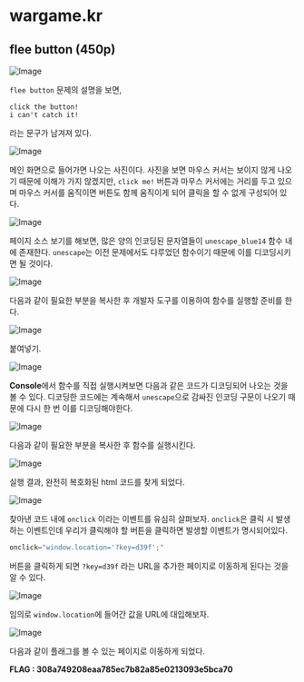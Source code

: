 # wargame.kr

## flee button (450p)

![Image]()

`flee button` 문제의 설명을 보면, 

```
click the button!
i can't catch it!
```
라는 문구가 남겨져 있다.

![Image]()

메인 화면으로 들어가면 나오는 사진이다. 사진을 보면 마우스 커서는 보이지 않게 나오기 때문에 이해가 가지 않겠지만, `click me!` 버튼과 마우스 커서에는 거리를 두고 있으며 마우스 커서를 움직이면 버튼도 함께 움직이게 되어 클릭을 할 수 없게 구성되어 있다.

![Image]()

페이지 소스 보기를 해보면, 많은 양의 인코딩된 문자열들이 `unescape_blue14` 함수 내에 존재한다. `unescape`는 이전 문제에서도 다루었던 함수이기 때문에 이를 디코딩시키면 될 것이다.

![Image]()

다음과 같이 필요한 부분을 복사한 후 개발자 도구를 이용하여 함수를 실행할 준비를 한다.

![Image]()

붙여넣기.

![Image]()

**Console**에서 함수를 직접 실행시켜보면 다음과 같은 코드가 디코딩되어 나오는 것을 볼 수 있다. 디코딩한 코드에는 계속해서 `unescape`으로 감싸진 인코딩 구문이 나오기 때문에 다시 한 번 이를 디코딩해야한다.

![Image]()

다음과 같이 필요한 부분을 복사한 후 함수를 실행시킨다.

![Image]()

실행 결과, 완전히 복호화된 html 코드를 찾게 되었다.

![Image]()

찾아낸 코드 내에 `onclick` 이라는 이벤트를 유심히 살펴보자. `onclick`은 클릭 시 발생하는 이벤트인데 우리가 클릭해야 할 버튼을 클릭하면 발생할 이벤트가 명시되어있다.

```javascript
onclick="window.location='?key=d39f';"
```

버튼을 클릭하게 되면 `?key=d39f` 라는 URL을 추가한 페이지로 이동하게 된다는 것을 알 수 있다.

![Image]()

임의로 `window.location`에 들어간 값을 URL에 대입해보자.

![Image]()

다음과 같이 플래그를 볼 수 있는 페이지로 이동하게 되었다.

**FLAG : 308a749208eaa785ec7b82a85e0213093e5bca70**